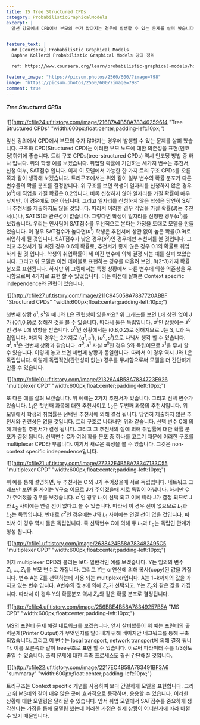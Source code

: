 ```yaml
---
title: 15 Tree Structured CPDs
category: ProbabilisticGraphicalModels
excerpt: |
  앞선 강의에서 CPD에서 부모의 수가 많아지는 경우에 발생할 수 있는 문제를 살펴 봤습니다. 구조화 CPD(Structured CPD)는 이러한 부모 노드에 대한 의존성을 표현(인코딩)하기에 좋습니다.


feature_text: |
  ## [Coursera] Probabilistic Graphical Models
  Daphne Koller의 Probabilistic Graphical Models 강의 정리

  ref: https://www.coursera.org/learn/probabilistic-graphical-models/home

feature_image: "https://picsum.photos/2560/600/?image=798"
image: "https://picsum.photos/2560/600/?image=798"
comment: true
---
```



##### Tree Structured CPDs

![](http://cfile24.uf.tistory.com/image/216B7A4B58A78346259614 "Tree Structured CPDs" "width:600px;float:center;padding-left:10px;")

앞선 강의에서 CPD에서 부모의 수가 많아지는 경우에 발생할 수 있는 문제를 살펴 봤습니다. 구조화 CPD(Structured CPD)는 이러한 부모 노드에 대한 의존성을 표현(인코딩)하기에 좋습니다. 트리 구조 CPDs(tree-structured CPDs) 역시 인코딩 방법 중 하나 입니다. 위의 학생 예를 보겠습니다. 취업할 확률에 기인하는 세가지 변수는 추천서, 신청 여부, SAT점수 입니다. 이제 이 모델에서 가능한 한 가지 트리 구조 CPDs를 오른쪽과 같이 생각해 보겠습니다. 트리구조에서는 위와 같이 일부 변수의 확률 분포가 다른 변수들의 확률 분포를 결정합니다. 위 구조를 보면 학생이 일자리를 신청하지 않은 경우($a^0$)에 직업을 가질 확률은 0.2입니다. 비록 신청하지 않아 일자리를 가질 확률이 매우 낮지만, 이 경우에도 0은 아닙니다. 그리고 일자리를 신청하지 않은 학생은 당연히 SAT나 추천서를 제출하지도 않을 것입니다. 따라서 이러한 경우 직업을 가질 확률(J)는 추천서(L)나, SAT(S)과 관련성이 없습니다. 그렇다면 학생이 일자리를 신청한 경우($a^1$)를 보겠습니다. 우리는 인사팀이 SAT점수를 우선적으로 본다는 가정을 토대로 모델을 만들었습니다. 이 경우 SAT점수가 높다면($s^1$) 학생은 추천서에 상관 없이 높은 확률(0.9)로 취업하게 될 것입니다. SAT점수가 낮은 경우($s^0$)인 경우에만 추천서를 볼 것입니다. 그리고 추천서가 잘 써진 경우 0.6의 확률로, 추천서가 좋지 않은 경우 0.1의 확률로 취업하게 될 것 입니다. 학생의 취업확률이 세 이진 변수에 의해 결정 되는 예를 살펴 보았습니다. 그리고 위 모델은 이전 테이블로 표현하는 경우를 떠올려 보면, 8(2^3)가지 확률 분포로 표현됩니다. 하지만 위 그림에서는 특정 상황에서 다른 변수에 의한 의존성을 무시함으로써 4가지로 표현 할 수 있었습니다. 이는 이전에 살펴본 Context specific independence와 관련이 있습니다.

![](http://cfile27.uf.tistory.com/image/211C945058A7887720ABBF "Structured CPDs" "width:600px;float:center;padding-left:10px;")

첫번째 상황 $a^1, s^1$일 때 J와 L은 관련성이 있을까요? 위 그래프를 보면 L에 상관 없이 J가 (0.1,0.9)로 정해진 것을 볼 수 있습니다. 따라서 둘은 독립입니다. $a^1$인 상황에는 $s^0$인 경우 L에 영향을 받습니다. $a^0$인 상황에서는 (0.8,0.2)로 정해지므로 J는 S, L과 독립입니다. 마지막 경우는 2가지로 ($a^1, s^1$), ($a^0, s^1$)으로 나눠서 생각 할 수 있습니다. $a^1, s^1$은 첫번째 상황과 같습니다.  $a^0, s^1$ 사실 $a^0$인 경우 S와 독립이므로 $s^1$을 무시 할 수 있습니다. 이렇게 놓고 보면 세번째 상황과 동일합니다. 따라서 이 경우 역시 J와 L은 독립입니다. 이렇게 독립적인(관련성이 없는) 경우를 무시함으로써 모델을 더 간단하게 만들 수 있습니다.     

![](http://cfile10.uf.tistory.com/image/21326A4B58A7834723E926 "multiplexer CPD" "width:600px;float:center;padding-left:10px;")

또 다른 예를 살펴 보겠습니다. 위 예에는 2가지 추천서가 있습니다. 그리고 선택 변수가 있습니다. $L_1$은 첫번째 과목에 대한 추천서이고 $L_2$은 두번째 과목의 추천서입니다. 위 모델에서 학생의 취업률은 선택된 추천서에 의해 결정 됩니다. 당연히 제출하지 않은 추천서와 관련성은 없을 것입니다. 트리 구조로 나타내면 위와 같습니다. 선택 변수 C에 의해 제출할 추천서가 결정 됩니다. 그리고 그 추천서의 질에 의해 취업률에 대한 확률 분포가 결정 됩니다. 선택변수 C가 여러 확률 분포 중 하나를 고르기 때문에 이러한 구조를 multiplexer CPD라 부릅니다. 여기서 새로운 특성을 볼 수 있습니다. 그것은 non-context specific independence입니다.  

![](http://cfile21.uf.tistory.com/image/27232E4B58A78347133C55 "multiplexer CPD" "width:600px;float:center;padding-left:10px;")

위 예를 통해 설명하면, 두 추천서는 C 와 J가 주어졌을때 서로 독립입니다. 네트워크 그래프만 보면 둘 사이는 V구조 이므로 J가 주어졌을때 서로 독립이 아닙니다. 하지만 C가 주어졌을 경우를 보겠습니다. $c^1$인 경우 $L_1$이 선택 되고 이에 따라 J가 결정 되므로  J와 $L_2$ 사이에는 연결 선이 없다고 볼 수 있습니다. 따라서 이 경우 선이 없으므로 $L_1$과  $L_2$는 독립입니다. 반대로 $c^2$인 경우에는 J와 $L_1$ 사이에는 연결 선이 없을 것입니다. 따라서 이 경우 역시 둘은 독립입니다. 즉 선택변수 C에 의해 두 $L_1$과  $L_2$는 독립인 관계가 형성 됩니다.       

![](http://cfile1.uf.tistory.com/image/2638424B58A783482495C5 "multiplexer CPD" "width:600px;float:center;padding-left:10px;")

이제 multiplexer CPD라 불리는 보다 일반적인 예를 보겠습니다. Y는 임의의 변수 $Z_1, ..., Z_k$를 부모 변수로 가집니다. 그리고 Y는 or연산에 의해 복사(copy)된 값을 가집니다. 변수 A는 Z를 선택하는데 사용 되는 multiplexer입니다. A는 1~k까지의 값을 가지고 있는 변수 입니다. A변수의 값 a에 의해 $Z_a$가 선택되고, Y는 $Z_a$와 같은 값을 가집니다. 따라서 이 경우 Y의 확률분포 역시 $Z_a$와 같은 확률 분포로 결정됩니다.  

![](http://cfile4.uf.tistory.com/image/256BBE4B58A78349257B5A "MS CPD" "width:600px;float:center;padding-left:10px;")

MS의 프린터 문제 해결 네트워크를 보겠습니다. 앞서 살펴봤듯이 위 예는 프린터의 출력문제(Printer Output)가 무엇인지를 알아내기 위해 베이지안 네크워크를 통해 구축되었습니다. 그리고 이 변수는 local transport, network transport에 의해 결정 됩니다. 이를 오른쪽과 같이 tree구조로 표현 할 수 있습니다. 이로써 파라미터 수를 1/3정도 줄일 수 있습니다. 출력 문제에 대한 추측 프로세스도 훨씬 간단해질 것입니다.      

![](http://cfile22.uf.tistory.com/image/2217EC4B58A783491BF3A6 "summaray" "width:600px;float:center;padding-left:10px;")

트리구조는 Context specific 개념를 사용하여 보다 간결하게 모델을 표현합니다. 그리고 위 MS예와 같이 매우 많은 곳에 효과적으로 동작하며, 응용할 수 있습니다. 이러한 상황에 대한 모델링은 달라질 수 있습니다. 앞서 취업 모델에서 SAT점수를 중요하게 생각한다는 가정을 통해 모델링 했는데 이러한 가정은 실제 상황이 어떠한가에 따라 바뀔수 있기 때문입니다.     
